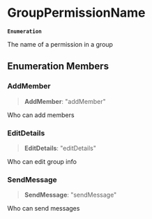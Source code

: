 # GroupPermissionName

**`Enumeration`**

The name of a permission in a group

## Enumeration Members

### AddMember

> **AddMember**: "addMember"

Who can add members

### EditDetails

> **EditDetails**: "editDetails"

Who can edit group info

### SendMessage

> **SendMessage**: "sendMessage"

Who can send messages
